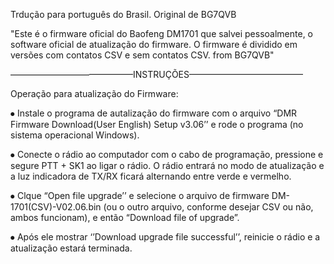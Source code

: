 Trdução para português do Brasil. Original de BG7QVB

"Este é o firmware oficial do Baofeng DM1701 que salvei pessoalmente, o software oficial de atualização do firmware. O firmware é dividido em versões com contatos CSV e sem contatos CSV. from BG7QVB"

——————————————INSTRUÇÕES—————————————

Operação para atualização do Firmware:

⦁	Instale o programa de autalização do firmware com o arquivo “DMR Firmware Download(User English) Setup v3.06’’ e rode o programa (no sistema operacional Windows).

⦁	Conecte o rádio ao computador com o cabo de programação, pressione e segure PTT + SK1 ao ligar o rádio. O rádio entrará no modo de atualização e a luz indicadora de TX/RX ficará alternando entre verde e vermelho.

⦁	Clque “Open file upgrade’’ e selecione o arquivo de firmware DM-1701(CSV)-V02.06.bin (ou o outro arquivo, conforme desejar CSV ou não, ambos funcionam), e então “Download file of upgrade”.

⦁	Após ele mostrar ‘’Download upgrade file successful’’, reinicie o rádio e a atualização estará terminada.
